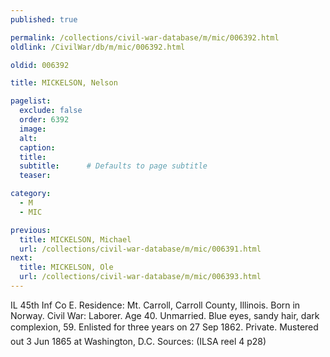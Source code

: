 ```yaml
---
published: true

permalink: /collections/civil-war-database/m/mic/006392.html
oldlink: /CivilWar/db/m/mic/006392.html

oldid: 006392

title: MICKELSON, Nelson

pagelist:
  exclude: false
  order: 6392
  image: 
  alt:
  caption:
  title:
  subtitle:      # Defaults to page subtitle
  teaser:

category: 
  - M 
  - MIC

previous:
  title: MICKELSON, Michael
  url: /collections/civil-war-database/m/mic/006391.html  
next:
  title: MICKELSON, Ole
  url: /collections/civil-war-database/m/mic/006393.html   
---
```

IL 45th Inf Co E. Residence: Mt. Carroll, Carroll County, Illinois. Born in Norway. Civil War: Laborer. Age 40. Unmarried. Blue eyes, sandy hair, dark complexion, 5&#146;9&#148;. Enlisted for three years on 27 Sep 1862. Private. Mustered out 3 Jun 1865 at Washington, D.C. Sources: (ILSA reel 4 p28)